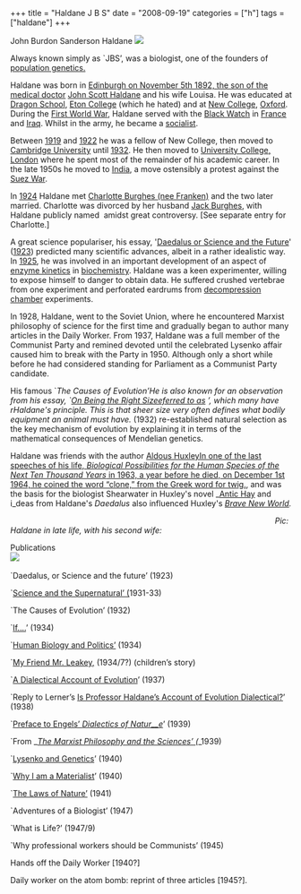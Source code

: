 +++
title = "Haldane J B S"
date = "2008-09-19"
categories = ["h"]
tags = ["haldane"]
+++

John Burdon Sanderson Haldane ![](http://79.170.40.183/grahamstevenson.me.uk/images/stories/Haldane%20JBS.jpg) 

Always known simply as \`JBS’, was a biologist, one of the founders of [population genetics.](http://en.wikipedia.org/wiki/Population_genetics "Population genetics")

Haldane was born in [Edinburgh on November 5th 1892, the son of the medical doctor](http://en.wikipedia.org/wiki/Edinburgh "Edinburgh") [John Scott Haldane](http://en.wikipedia.org/wiki/John_Scott_Haldane "John Scott Haldane") and his wife Louisa. He was educated at [Dragon School](http://en.wikipedia.org/wiki/Dragon_School "Dragon School"), [Eton College](http://en.wikipedia.org/wiki/Eton_College "Eton College") (which he hated) and at [New College](http://en.wikipedia.org/wiki/New_College%2C_Oxford "New College, Oxford"), [Oxford](http://en.wikipedia.org/wiki/Oxford_University "Oxford University"). During the [First World War](http://en.wikipedia.org/wiki/First_World_War "First World War"), Haldane served with the [Black Watch](http://en.wikipedia.org/wiki/Black_Watch "Black Watch") in [France](http://en.wikipedia.org/wiki/France "France") and [Iraq](http://en.wikipedia.org/wiki/Iraq "Iraq"). Whilst in the army, he became a [socialist](http://en.wikipedia.org/wiki/Socialism "Socialism").

Between [1919](http://en.wikipedia.org/wiki/1919 "1919") and [1922](http://en.wikipedia.org/wiki/1922 "1922") he was a fellow of New College, then moved to [Cambridge University](http://en.wikipedia.org/wiki/Cambridge_University "Cambridge University") until [1932](http://en.wikipedia.org/wiki/1932 "1932"). He then moved to [University College, London](http://en.wikipedia.org/wiki/University_College%2C_London "University College, London") where he spent most of the remainder of his academic career. In the late 1950s he moved to [India](http://en.wikipedia.org/wiki/India "India"), a move ostensibly a protest against the [Suez War](http://en.wikipedia.org/wiki/Suez_War "Suez War").

In [1924](http://en.wikipedia.org/wiki/1924 "1924") Haldane met [Charlotte Burghes (nee Franken)](http://en.wikipedia.org/wiki/Charlotte_Haldane "Charlotte Haldane") and the two later married. Charlotte was divorced by her husband [Jack Burghes](http://en.wikipedia.org/w/index.php?title=Jack_Burghes&action=edit "Jack Burghes"), with Haldane publicly named  amidst great controversy. \[See separate entry for Charlotte.\]

A great science populariser, his essay, '[Daedalus or Science and the Future](http://en.wikipedia.org/w/index.php?title=Daedalus_or_Science_and_the_Future&action=edit "Daedalus or Science and the Future")' ([1923](http://en.wikipedia.org/wiki/1923 "1923")) predicted many scientific advances, albeit in a rather idealistic way. In [1925](http://en.wikipedia.org/wiki/1925 "1925"), he was involved in an important development of an aspect of [enzyme kinetics](http://en.wikipedia.org/wiki/Enzyme "Enzyme") in [biochemistry](http://en.wikipedia.org/wiki/Biochemistry "Biochemistry"). Haldane was a keen experimenter, willing to expose himself to danger to obtain data. He suffered crushed vertebrae from one experiment and perforated eardrums from [decompression chamber](http://en.wikipedia.org/wiki/Decompression_chamber "Decompression chamber") experiments.

In 1928, Haldane, went to the Soviet Union, where he encountered Marxist philosophy of science for the first time and gradually began to author many articles in the Daily Worker. From 1937, Haldane was a full member of the Communist Party and remined devoted until the celebrated Lysenko affair caused him to break with the Party in 1950. Although only a short while before he had considered standing for Parliament as a Communist Party candidate.

His famous \`_The Causes of Evolution’He is also known for an observation from his essay, \`[On Being the Right Sizeeferred to as](http://en.wikipedia.org/wiki/On_Being_the_Right_Size "On Being the Right Size") ’, which many have rHaldane's principle. This is that sheer size very often defines what bodily equipment an animal must have._ (1932) re-established natural selection as the key mechanism of evolution by explaining it in terms of the mathematical consequences of Mendelian genetics.

Haldane was friends with the author [Aldous HuxleyIn one of the last speeches of his life, _Biological Possibilities for the Human Species of the Next Ten Thousand Years_ in 1963, a year before he died, on December 1st 1964, he coined the word “clone,” from the Greek word for twig.](http://en.wikipedia.org/wiki/Aldous_Huxley "Aldous Huxley"), and was the basis for the biologist Shearwater in Huxley's novel _[Antic Hay](http://en.wikipedia.org/wiki/Antic_Hay "Antic Hay") and i_deas from Haldane's _Daedalus_ also influenced Huxley's _[Brave New World](http://en.wikipedia.org/wiki/Brave_New_World "Brave New World")._

                                                                                                                        _Pic: Haldane in late life, with his second wife:_ 

Publications                                                                                                          ![](http://79.170.40.183/grahamstevenson.me.uk/images/stories/Haldane%20JBS%20and%20wife.jpg)                                                                                                          

\`Daedalus, or Science and the future’ (1923)

\`[Science and the Supernatural’ (](http://www.marxists.org/archive/haldane/works/1930s/lunn.htm)1931-33)

\`The Causes of Evolution’ (1932)

\`[If....](http://www.marxists.org/archive/haldane/works/1930s/if.htm)’ (1934)

\`[Human Biology and Politics’](http://www.marxists.org/archive/haldane/works/1930s/biology.htm) (1934)

\`[My Friend Mr. Leakey,](http://www.marxists.org/archive/haldane/works/1930s/leakey.htm) (1934/7?) (children’s story)

\`[A Dialectical Account of Evolution](http://www.marxists.org/archive/haldane/works/1930s/dae.htm)’ (1937)

\`Reply to Lerner’s [Is Professor Haldane’s Account of Evolution Dialectical?](http://www.marxists.org/archive/haldane/works/1930s/daereply.htm)’ (1938)

\`[Preface to Engels’ _Dialectics of Natur__e_](http://www.marxists.org/archive/marx/works/1883/don/preface.htm)’ (1939)

\`From _[_The Marxist Philosophy and the Sciences’ (_](http://www.marxists.org/archive/haldane/works/1930s/philosophy.htm)_1939)

\`[Lysenko and Genetics](http://www.marxists.org/archive/haldane/works/1940s/lysenko.htm)’ (1940)

\`[Why I am a Materialist](http://www.marxists.org/archive/haldane/works/1940s/materialist.htm)’ (1940)

\`[The Laws of Nature’](http://www.marxists.org/archive/haldane/works/1940s/laws.htm) (1941)

\`Adventures of a Biologist’ (1947)

\`What is Life?’ (1947/9)

\`Why professional workers should be Communists’ (1945)

Hands off the Daily Worker \[1940?\]

Daily worker on the atom bomb: reprint of three articles \[1945?\].
